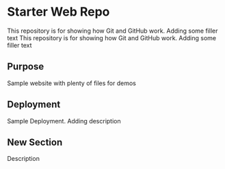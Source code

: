# Starter Web Repo

This repository is for showing how Git and GitHub work. Adding some filler text
This repository is for showing how Git and GitHub work. Adding some filler text

## Purpose

Sample website with plenty of files for demos

## Deployment

Sample Deployment. Adding description

## New Section
Description